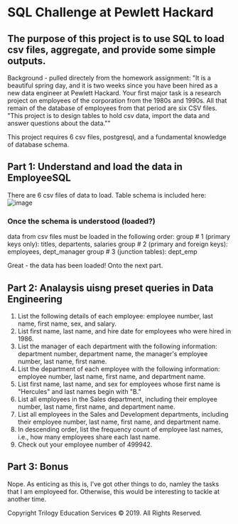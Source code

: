 
# SQL Challenge at Pewlett Hackard

## The purpose of this project is to use SQL to load csv files, aggregate, and provide some simple outputs.
Background - pulled directely from the homework assignment:
"It is a beautiful spring day, and it is two weeks since you have been hired as a new data engineer at Pewlett Hackard. Your first major task is a research project on employees of the corporation from the 1980s and 1990s. All that remain of the database of employees from that period are six CSV files. "This project is to design tables to hold csv data, import the data and answer questions about the data.""

This project requires 6 csv files, postgresql, and a fundamental knowledge of database schema.

## Part 1: Understand and load the data in EmployeeSQL
There are 6 csv files of data to load.  Table schema is included here:
![image](../Images/DatabaseDiagram.jpeg)

### Once the schema is understood (loaded?)
data from csv files must be loaded in the following order:
group # 1 (primary keys only): titles, departents, salaries
group # 2 (primary and foreign keys): employees, dept_manager
group # 3 (junction tables): dept_emp

Great - the data has been loaded!  Onto the next part.

## Part 2: Analaysis uisng preset queries in Data Engineering
1. List the following details of each employee: employee number, last name, first name, sex, and salary.
2. List first name, last name, and hire date for employees who were hired in 1986.
3. List the manager of each department with the following information: department number, department name, the manager's employee number, last name, first name.
4. List the department of each employee with the following information: employee number, last name, first name, and department name.
5. List first name, last name, and sex for employees whose first name is "Hercules" and last names begin with "B."
6. List all employees in the Sales department, including their employee number, last name, first name, and department name.
7. List all employees in the Sales and Development departments, including their employee number, last name, first name, and department name.
8. In descending order, list the frequency count of employee last names, i.e., how many employees share each last name.
9. Check out your employee number of 499942.


## Part 3: Bonus
Nope. As enticing as this is, I've got other things to do, namley the tasks that I am employeed for.   Otherwise, this would be interesting to tackle at another time.

Copyright
Trilogy Education Services © 2019. All Rights Reserved.
